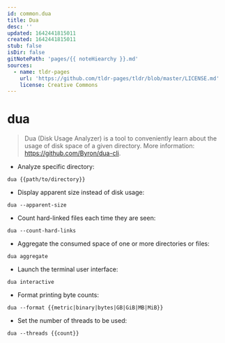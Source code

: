 ```yaml
---
id: common.dua
title: Dua
desc: ''
updated: 1642441815011
created: 1642441815011
stub: false
isDir: false
gitNotePath: 'pages/{{ noteHiearchy }}.md'
sources:
  - name: tldr-pages
    url: 'https://github.com/tldr-pages/tldr/blob/master/LICENSE.md'
    license: Creative Commons
---
```

# dua

> Dua (Disk Usage Analyzer) is a tool to conveniently learn about the usage of disk space of a given directory.
> More information: <https://github.com/Byron/dua-cli>.

- Analyze specific directory:

`dua {{path/to/directory}}`

- Display apparent size instead of disk usage:

`dua --apparent-size`

- Count hard-linked files each time they are seen:

`dua --count-hard-links`

- Aggregate the consumed space of one or more directories or files:

`dua aggregate`

- Launch the terminal user interface:

`dua interactive`

- Format printing byte counts:

`dua --format {{metric|binary|bytes|GB|GiB|MB|MiB}}`

- Set the number of threads to be used:

`dua --threads {{count}}`

